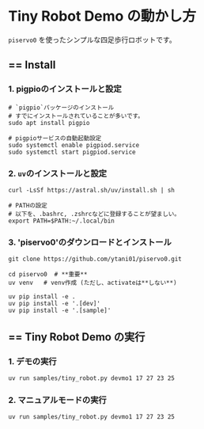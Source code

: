 # Tiny Robot Demo の動かし方

`piservo0` を使ったシンプルな四足歩行ロボットです。


## == Install 

### 1. pigpioのインストールと設定

```
# `pigpio`パッケージのインストール
# すでにインストールされていることが多いです。
sudo apt install pigpio

# pigpioサービスの自動起動設定
sudo systemctl enable pigpiod.service
sudo systemctl start pigpiod.service
```


### 2. `uv`のインストールと設定

```
curl -LsSf https://astral.sh/uv/install.sh | sh

# PATHの設定
# 以下を、.bashrc, .zshrcなどに登録することが望ましい。
export PATH=$PATH:~/.local/bin
```


### 3. 'piservo0'のダウンロードとインストール

```
git clone https://github.com/ytani01/piservo0.git

cd piservo0  # **重要**
uv venv   # venv作成 (ただし、activateは**しない**)

uv pip install -e .
uv pip install -e '.[dev]'
uv pip install -e '.[sample]'
```


## == Tiny Robot Demo の実行

### 1. デモの実行

``` bash
uv run samples/tiny_robot.py devmo1 17 27 23 25
```

### 2. マニュアルモードの実行

``` bash
uv run samples/tiny_robot.py devmo1 17 27 23 25
```
